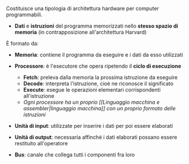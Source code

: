 Costituisce una tipologia di architettura hardware per computer programmabili.

- **Dati** e **istruzioni** del programma memorizzati nello **stesso spazio di memoria** (in contrapposizione all'architettura Harvard)

È formato da:
- **Memoria**: contiene il programma da eseguire e i dati da esso utilizzati

- **Processore**: è l'esecutore che opera ripetendo il **ciclo di esecuzione**
	- **Fetch**: preleva dalla memoria la prossima istruzione da eseguire
	- **Decode**: interpreta l'istruzione, cioè ne riconosce il significato
	- **Execute**: esegue le operazioni elementari corrispondenti all'istruzione
	- *Ogni processore ha un proprio [[Linguaggio macchina e assembler|linguaggio macchina]] con un proprio formato delle istruzioni*

- **Unità di input**: utilizzate per inserire i dati per poi essere elaborati

- **Unità di output**: necessaria affinché i dati elaborati possano essere restituito all'operatore

- **Bus**: canale che collega tutti i componenti fra loro